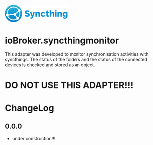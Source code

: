 <img src="admin/syncthing-horizontal.png" alt="Logo" width="200"/>

# ioBroker.syncthingmonitor

This adapter was developed to monitor synchronisation activities with syncthings. The status of the folders and the status of the connected devices is checked and stored as an object.

# DO NOT USE THIS ADAPTER!!!

# ChangeLog

## 0.0.0
* under construction!!!